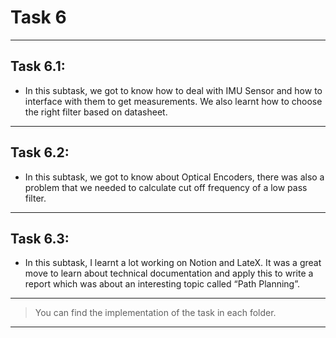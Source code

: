 # Task 6

---

## Task 6.1:

- In this subtask, we got to know how to deal with IMU Sensor and how to interface with them to get measurements. We also learnt how to choose the right filter based on datasheet.

---

## Task 6.2:

- In this subtask, we got to know about Optical Encoders, there was also a problem that we needed to calculate cut off frequency of a low pass filter.

---

## Task 6.3:

- In this subtask, I learnt a lot working on Notion and LateX. It was a great move to learn about technical documentation and apply this to write a report which was about an interesting topic called “Path Planning”.

---

> You can find the implementation of the task in each folder.
> 

---